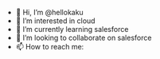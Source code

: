 - 👋 Hi, I’m @hellokaku
- 👀 I’m interested in cloud
- 🌱 I’m currently learning salesforce
- 💞️ I’m looking to collaborate on salesforce
- 📫 How to reach me:

<!---
hellokaku/hellokaku is a ✨ special ✨ repository because its `README.md` (this file) appears on your GitHub profile.
You can click the Preview link to take a look at your changes.
--->
